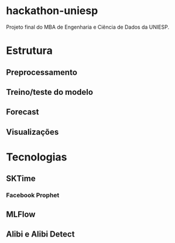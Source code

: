 # hackathon-uniesp
Projeto final do MBA de Engenharia e Ciência de Dados da UNIESP.

# Estrutura

## Preprocessamento

## Treino/teste do modelo

## Forecast

## Visualizações

# Tecnologias

## SKTime

### Facebook Prophet

## MLFlow

## Alibi e Alibi Detect